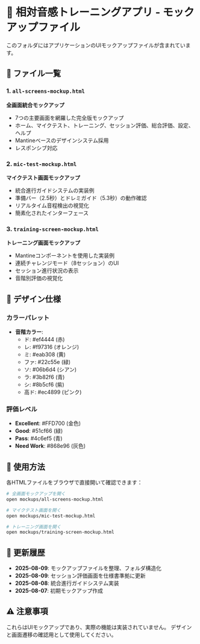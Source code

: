 # 📱 相対音感トレーニングアプリ - モックアップファイル

このフォルダにはアプリケーションのUIモックアップファイルが含まれています。

## 📄 ファイル一覧

### 1. `all-screens-mockup.html`
**全画面統合モックアップ**
- 7つの主要画面を網羅した完全版モックアップ
- ホーム、マイクテスト、トレーニング、セッション評価、総合評価、設定、ヘルプ
- Mantineベースのデザインシステム採用
- レスポンシブ対応

### 2. `mic-test-mockup.html`
**マイクテスト画面モックアップ**
- 統合進行ガイドシステムの実装例
- 準備バー（2.5秒）とドレミガイド（5.3秒）の動作確認
- リアルタイム音程検出の視覚化
- 簡素化されたインターフェース

### 3. `training-screen-mockup.html`
**トレーニング画面モックアップ**
- Mantineコンポーネントを使用した実装例
- 連続チャレンジモード（8セッション）のUI
- セッション進行状況の表示
- 音階別評価の視覚化

## 🎨 デザイン仕様

### カラーパレット
- **音階カラー**:
  - ド: #ef4444 (赤)
  - レ: #f97316 (オレンジ)
  - ミ: #eab308 (黄)
  - ファ: #22c55e (緑)
  - ソ: #06b6d4 (シアン)
  - ラ: #3b82f6 (青)
  - シ: #8b5cf6 (紫)
  - 高ド: #ec4899 (ピンク)

### 評価レベル
- **Excellent**: #FFD700 (金色)
- **Good**: #51cf66 (緑)
- **Pass**: #4c6ef5 (青)
- **Need Work**: #868e96 (灰色)

## 🚀 使用方法

各HTMLファイルをブラウザで直接開いて確認できます：

```bash
# 全画面モックアップを開く
open mockups/all-screens-mockup.html

# マイクテスト画面を開く
open mockups/mic-test-mockup.html

# トレーニング画面を開く
open mockups/training-screen-mockup.html
```

## 📝 更新履歴

- **2025-08-09**: モックアップファイルを整理、フォルダ構造化
- **2025-08-09**: セッション評価画面を仕様書準拠に更新
- **2025-08-08**: 統合進行ガイドシステム実装
- **2025-08-07**: 初期モックアップ作成

## ⚠️ 注意事項

これらはUIモックアップであり、実際の機能は実装されていません。
デザインと画面遷移の確認用として使用してください。